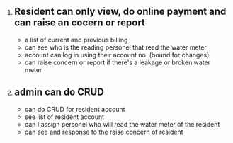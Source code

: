 1.  ## Resident can only view, do online payment and can raise an cocern or report

    - a list of current and previous billing
    - can see who is the reading personel that read the water meter
    - account can log in using their account no. (bound for changes)
    - can raise concern or report if there's a leakage or broken water meter

2.  ## admin can do CRUD

    - can do CRUD for resident account
    - see list of resident account
    - can I assign personel who will read the water meter of the resident
    - can see and response to the raise concern of resident
